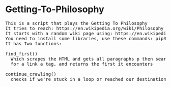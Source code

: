 # Getting-To-Philosophy
<pre>
This is a script that plays the Getting To Philosophy
It tries to reach: https://en.wikipedia.org/wiki/Philosophy
It starts with a random wiki page using: https://en.wikipedia.org/wiki/Special:Random
You need to install some libraries, use these commands: pip3 install beautifulsoup4    pip3 install requests
It has Two functions:

find_first()
  Which scrapes the HTML and gets all paragraphs p then searches in each one of them
  for a link a tag, and returns the first it encounters

continue_crawling()
  checks if we're stuck in a loop or reached our destination
  </pre>
